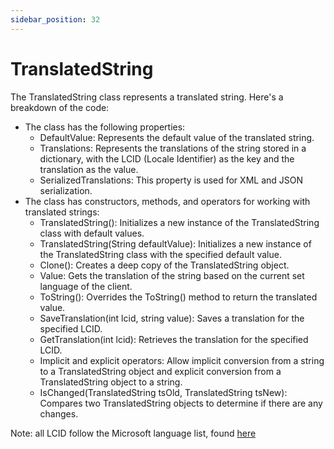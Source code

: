 ```yaml
---
sidebar_position: 32
---
```

# TranslatedString

The TranslatedString class represents a translated string. Here's a breakdown of the code:

- The class has the following properties:
  - DefaultValue: Represents the default value of the translated string.
  - Translations: Represents the translations of the string stored in a dictionary, with the LCID (Locale Identifier) as the key and the translation as the value.
  - SerializedTranslations: This property is used for XML and JSON serialization.
- The class has constructors, methods, and operators for working with translated strings:
  - TranslatedString(): Initializes a new instance of the TranslatedString class with default values.
  - TranslatedString(String defaultValue): Initializes a new instance of the TranslatedString class with the specified default value.
  - Clone(): Creates a deep copy of the TranslatedString object.
  - Value: Gets the translation of the string based on the current set language of the client.
  - ToString(): Overrides the ToString() method to return the translated value.
  - SaveTranslation(int lcid, string value): Saves a translation for the specified LCID.
  - GetTranslation(int lcid): Retrieves the translation for the specified LCID.
  - Implicit and explicit operators: Allow implicit conversion from a string to a TranslatedString object and explicit conversion from a TranslatedString object to a string.
  - IsChanged(TranslatedString tsOld, TranslatedString tsNew): Compares two TranslatedString objects to determine if there are any changes.

Note: all LCID follow the Microsoft language list, found [here](<https://learn.microsoft.com/en-us/openspecs/office_standards/ms-oe376/6c085406-a698-4e12-9d4d-c3b0ee3dbc4a>)
